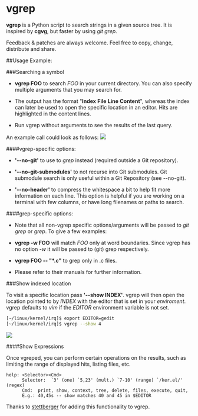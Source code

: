 # vgrep

**vgrep** is a Python script to search strings in a given source tree.  It is
inspired by **cgvg**, but faster by using *git grep*.

Feedback & patches are always welcome.  Feel free to copy, change, distribute
and share.

##Usage Example:

###Searching a symbol

- **vgrep FOO** to search *FOO* in your current directory.  You can also specify
  multiple arguments that you may search for.

- The output has the format "**Index** **File** **Line** **Content**", whereas
  the index can later be used to open the specific location in an editor.  Hits
  are highlighted in the content lines.

- Run vgrep without arguments to see the results of the last query.

An example call could look as follows:
![](https://github.com/vrothberg/vgrep/blob/master/screenshots/grep_example.png)

####vgrep-specific options:

- **'--no-git'** to use to *grep* instead (required outside a Git repository).

- **'--no-git-submodules'** to not recurse into Git submodules. Git submodule
  search is only useful within a Git Repository (see --no-git).

- **'--no-header'** to compress the whitespace a bit to help fit more
  information on each line.  This option is helpful if you are working on a
  terminal with few columns, or have long filenames or paths to search.

####grep-specific options:

- Note that all non-vgrep specific options/arguments will be passed to *git
  grep* or *grep*.  To give a few examples:

- **vgrep -w FOO** will match *FOO* only at word boundaries.  Since vgrep has
no option *-w* it will be passed to (git) grep respectively.

- **vgrep FOO -- "*.c"** to grep only in .c files.

- Please refer to their manuals for further information.

###Show indexed location

To visit a specific location pass **'--show INDEX'**.  vgrep will then open the
location pointed to by *INDEX* with the editor that is set in your *enviroment*.
vgrep defaults to *vim* if the *EDITOR* environment variable is not set.

``` bash
[~/linux/kernel/irq]$ export EDITOR=gedit
[~/linux/kernel/irq]$ vgrep --show 4
```

![](https://github.com/vrothberg/vgrep/blob/master/screenshots/show_example.png)

####Show Expressions

Once vgreped, you can perform certain operations on the results, such as
limiting the range of displayed hits, listing files, etc.

```
help: <Selector><Cmd>
      Selector:  `3' (one) `5,23' (mult.) `7-10' (range) `/ker.el/' (regex)
      Cmd:  print, show, context, tree, delete, files, execute, quit,
      E.g.: 40,45s -- show matches 40 and 45 in $EDITOR
```

Thanks to [stettberger](https://github.com/stettberger) for adding this
functionality to vgrep.
